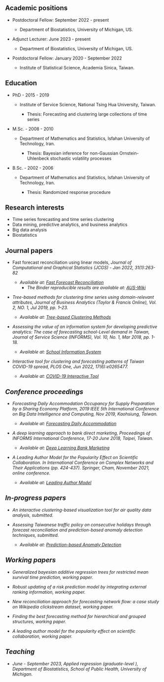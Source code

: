 
## Academic positions

- Postdoctoral Fellow: September 2022 - present

  - Department of Biostatistics, University of Michigan, US.

- Adjunct Lecturer: June 2023 - present

  - Department of Biostatistics, University of Michigan, US.

- Postdoctoral Fellow: January 2020 - September 2022

  - Institute of Statistical Science, Academia Sinica, Taiwan.


##  Education

- PhD -  2015 - 2019
  - Institute of Service Science, National Tsing Hua University, Taiwan.

    - Thesis: Forecasting and clustering large collections of time series

- M.Sc. - 2008 - 2010  
  - Department of Mathematics and Statistics, Isfahan University of Technology, Iran.

    - Thesis: Bayesian inference for non-Gaussian Ornstein-Uhlenbeck stochastic volatility processes

- B.Sc. - 2002 - 2006  
  - Department of Mathematics and Statistics, Isfahan University of Technology, Iran.

    - Thesis: Randomized response procedure

## Research interests

- Time series forecasting and time series clustering
- Data mining, predictive analytics, and business analytics
- Big data analysis 
- Biostatistics

## Journal papers 

- Fast forecast reconciliation using linear models, <em>Journal of Computational and  Graphical Statistics (JCGS)<em> - Jan 2022, 31(1):263-82 
  - Available at: [Fast Forecast Reconciliation](https://www.tandfonline.com/doi/full/10.1080/10618600.2021.1939038)
      - The Binder reproducible results are available at: [AUS-Wiki](https://github.com/mahsaashouri/AUS-Wiki-Binder)
        
      
-  Tree-based methods for clustering time series using domain-relevant attributes, <em>Journal of Business  Analytics (Taylor & Francis Online)<em>, Vol. 2, NO. 1, Jul 2019, pp. 1–23. 
    - Available at: [Tree-based Clustering Methods](https://www.tandfonline.com/doi/full/10.1080/2573234X.2019.1645574)
      
      
- Assessing the value of an information system for developing predictive analytics: The case of forecasting school-Level demand in Taiwan, <em>Journal of Service Science (INFORMS)<em>, Vol. 10, No. 1, Mar 2018, pp. 1-18. 
  - Available at: [School Information System](https://pubsonline.informs.org/doi/10.1287/serv.2017.0200)
    
    
- Interactive tool for clustering and forecasting patterns of Taiwan COVID-19 spread, <em>PLOS One<em>, Jun 2022, 17(6):e0265477.
    - Available at: [COVID-19 Interactive Tool](https://journals.plos.org/plosone/article?id=10.1371/journal.pone.0265477)

## Conference proceedings

- Forecasting Daily Accommodation Occupancy for Supply Preparation by a Sharing Economy Platform, <em>2019 IEEE 5th International Conference on Big Data Intelligence and Computing<em>, Nov 2019, Kaohsiung, Taiwan.
    - Available at: [Forecasting Daily Accommodation](https://conferences.computer.org/datacom/2019/pdfs/DataCom2019-3MYdIPKpqxiurNWZaDmspf/7roMDUSl0xEvNEjYtW5odN/6RHduX0lf1C2e2J0PnC1Xt.pdf)

- A deep learning approach to bank direct marketing, <em>Proceedings of INFORMS International Conference<em>, 17-20 June 2018, Taipei, Taiwan.
    - Available at: [Deep Learning Bank Marketing](https://www.semanticscholar.org/paper/A-Deep-Learning-Approach-To-Bank-Direct-Marketing-Hsu-Chen/096fd7951a52bc580115bc3e6e465528891de54a)
 
- A Leading Author Model for the Popularity Effect on Scientific Collaboration. <em>In International Conference on Complex Networks and Their Applications<em> (pp. 424-437). Springer, Cham, November 2021, online conference.
    - Available at: [Leading Author Model](https://link.springer.com/chapter/10.1007/978-3-030-93409-5_36)

## In-progress papers

- An interactive clustering-based visualization tool for air quality data analysis, submitted.
  
- Assessing Taiwanese traffic policy on consecutive holidays through forecast reconciliation and prediction-based anomaly detection techniques, submitted.
    - Available at: [Prediction-based Anomaly Detection](https://arxiv.org/abs/2307.09537)


## Working papers


- Generalized bayesian additive regression trees for restricted mean survival time prediction, working paper. 

- Robust updating of a risk prediction model by integrating external ranking information, working paper.

- New reconciliation approach for forecasting network flow: a case study on Wikipedia clickstream dataset, working paper.

- Finding the best forecasting method for hierarchical and grouped structures, working paper. 

- A leading author model for the popularity effect on scientific collaboration, working paper.

## Teaching

- June - September 2023, Applied regression (graduate-level ), Department of Biostatistics, School of Public Health, University of Michigan.



